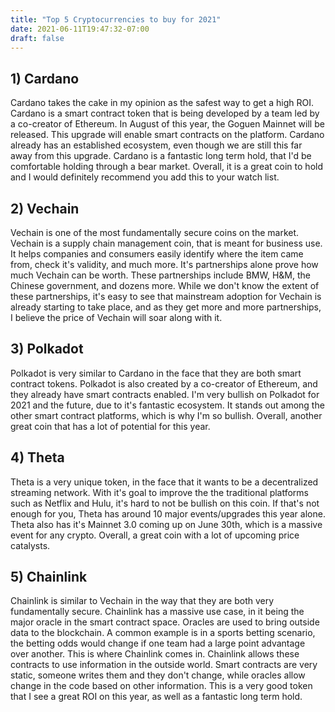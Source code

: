 ```yaml
---
title: "Top 5 Cryptocurrencies to buy for 2021"
date: 2021-06-11T19:47:32-07:00
draft: false
---
```





## 1) Cardano

Cardano takes the cake in my opinion as the safest way to get a high ROI. Cardano is a smart contract token that is being developed by a team led by a co-creator of Ethereum. In August of this year, the Goguen Mainnet will be released. This upgrade will enable smart contracts on the platform. Cardano already has an established ecosystem, even though we are still this far away from this upgrade. Cardano is a fantastic long term hold, that I'd be comfortable holding through a bear market. Overall, it is a great coin to hold and I would definitely recommend you add this to your watch list.

## 2) Vechain

Vechain is one of the most fundamentally secure coins on the market. Vechain is a supply chain management coin, that is meant for business use. It helps companies and consumers easily identify where the item came from, check it's validity, and much more. It's partnerships alone prove how much Vechain can be worth. These partnerships include BMW, H&M, the Chinese government, and dozens more. While we don't know the extent of these partnerships, it's easy to see that mainstream adoption for Vechain is already starting to take place, and as they get more and more partnerships, I believe the price of Vechain will soar along with it.

## 3) Polkadot

Polkadot is very similar to Cardano in the face that they are both smart contract tokens. Polkadot is also created by a co-creator of Ethereum, and they already have smart contracts enabled. I'm very bullish on Polkadot for 2021 and the future, due to it's fantastic ecosystem. It stands out among the other smart contract platforms, which is why I'm so bullish. Overall, another great coin that has a lot of potential for this year.

## 4) Theta

Theta is a very unique token, in the face that it wants to be a decentralized streaming network. With it's goal to improve the the traditional platforms such as Netflix and Hulu, it's hard to not be bullish on this coin. If that's not enough for you, Theta has around 10 major events/upgrades this year alone. Theta also has it's Mainnet 3.0 coming up on June 30th, which is a massive event for any crypto. Overall, a great coin with a lot of  upcoming price catalysts. 

## 5) Chainlink

Chainlink is similar to Vechain in the way that they are both very fundamentally secure. Chainlink has a massive use case, in it being the major oracle in the smart contract space. Oracles are used to bring outside data to the blockchain. A common example is in a sports betting scenario, the betting odds would change if one team had a large point advantage over another. This is where Chainlink comes in. Chainlink allows these contracts to use information in the outside world. Smart contracts are very static, someone writes them and they don't change, while oracles allow change in the code based on other information. This is a very good token that I see a great ROI on this year, as well as a fantastic long term hold.